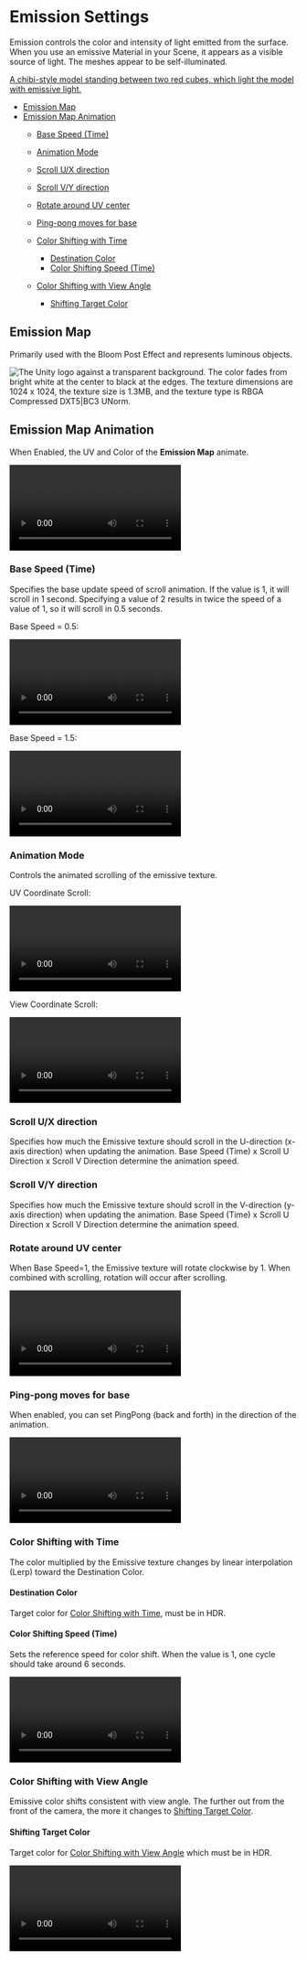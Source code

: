 # Emission Settings

Emission controls the color and intensity of light emitted from the surface. When you use an emissive Material in your Scene, it appears as a visible source of light. The meshes appear to be self-illuminated.

[A chibi-style model standing between two red cubes, which light the model with emissive light.](images/EmissiveAnimation.png)

* [Emission Map](#emission-map)
* [Emission Map Animation](#emission-map-animation)
  * [Base Speed (Time)](#base-speed-time)
  * [Animation Mode](#animation-mode)
  * [Scroll U/X direction](#scroll-ux-direction)
  * [Scroll V/Y direction](#scroll-vy-direction)
  * [Rotate around UV center](#rotate-around-uv-center)
  * [Ping-pong moves for base](#ping-pong-moves-for-base)

  * [Color Shifting with Time](#color-shifting-speed-time)
    * [Destination Color](#destination-color)
    * [Color Shifting Speed (Time)](#color-shifting-speed-time)

  * [Color Shifting with View Angle](#color-shifting-with-view-angle)
    * [Shifting Target Color](#shifting-target-color)


## Emission Map
Primarily used with the Bloom Post Effect and represents luminous objects.

![The Unity logo against a transparent background. The color fades from bright white at the center to black at the edges. The texture dimensions are 1024 x 1024, the texture size is 1.3MB, and the texture type is RBGA Compressed DXT5|BC3 UNorm.](images/EmissionMapSample.png) 

## Emission Map Animation
When Enabled, the UV and Color of the **Emission Map** animate.

<video title="A cube with the Unity logo on each face. The logo loops through the color spectrum, and vertical black bars scroll horizontally across the face." src="images/EmissionAnimation.mp4" width="auto" height="auto" autoplay="true" loop="true" controls></video>


### Base Speed (Time)
Specifies the base update speed of scroll animation. If the value is 1, it will scroll in 1 second. Specifying a value of 2 results in twice the speed of a value of 1, so it will scroll in 0.5 seconds.

Base Speed = 0.5:

<video title="A cube with a pink Unity logo on each face. Vertical black bars scroll horizontally across each face." src="images/EmissionMapBaseSpeedHalf.mp4" width="auto" height="auto" autoplay="true" loop="true" controls></video>

Base Speed = 1.5:

<video title="The same cube. The black bars scroll faster." src="images/EmissionMapBaseSpeedOneAndHalf.mp4" width="auto" height="auto" autoplay="true" loop="true" controls></video>

### Animation Mode
Controls the animated scrolling of the emissive texture.

UV Coordinate Scroll:

<video title="A cube with a pink Unity logo on each face. Vertical black bars scroll horizontally across each face." src="images/EmissionMapBaseSpeedHalf.mp4" width="auto" height="auto" autoplay="true" loop="true" controls></video>

View Coordinate Scroll:

<video title="The same cube. A black horizontal wipe effect occurs across the left and front faces." src="images/EmissionMapViewCoordinateScroll.mp4" width="auto" height="auto" autoplay="true" loop="true" controls></video>

### Scroll U/X direction
Specifies how much the Emissive texture should scroll in the U-direction (x-axis direction) when updating the animation. Base Speed (Time) x Scroll U Direction x Scroll V Direction determine the animation speed.

### Scroll V/Y direction
Specifies how much the Emissive texture should scroll in the V-direction (y-axis direction) when updating the animation. Base Speed (Time) x Scroll U Direction x Scroll V Direction determine the animation speed.

### Rotate around UV center
When Base Speed=1, the Emissive texture will rotate clockwise by 1. When combined with scrolling, rotation will occur after scrolling.

<video title="A cube with the Unity logo on each face. The logo is visible through black bars that rotate." src="images/RotateAroundUVCenter3.mp4" width="auto" height="auto" autoplay="true" loop="true" controls></video>

### Ping-pong moves for base
When enabled, you can set PingPong (back and forth) in the direction of the animation.

<video title="A cube with a pink Unity logo on each face. Vertical black bars scroll back-and-forth horizontally across each face." src="images/PingPongMove.mp4" width="auto" height="auto" autoplay="true" loop="true" controls></video>

### Color Shifting with Time
The color multiplied by the Emissive texture changes by linear interpolation (Lerp) toward the Destination Color.

#### Destination Color
Target color for [Color Shifting with Time](#color-shifting-with-time), must be in HDR.

#### Color Shifting Speed (Time)
Sets the reference speed for color shift. When the value is 1, one cycle should take around 6 seconds.

<video title="A cube with the Unity logo on each face. The logo loops through the color spectrum, and vertical black bars scroll horizontally across the face." src="images/ColorShiftingWithTime.mp4" width="auto" height="auto" autoplay="true" loop="true" controls></video>

### Color Shifting with View Angle
Emissive color shifts consistent with view angle. The further out from the front of the camera, the more it changes to [Shifting Target Color](#shifting-target-color).

#### Shifting Target Color
Target color for [Color Shifting with View Angle](#color-shifting-with-view-angle) which must be in HDR. 

<video title="A cube with the Unity logo on each face. Vertical black bars scroll horizontally across the face. The front face is pink and the left and lower faces are purple." src="images/ColorShiftingWithView.mp4" width="auto" height="auto" autoplay="true" loop="true" controls></video>


